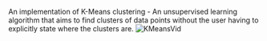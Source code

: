 An implementation of K-Means clustering - An unsupervised learning algorithm that aims to find clusters of data points without the user having to explicitly state where the clusters are.
![KMeansVid](https://user-images.githubusercontent.com/90630353/137963588-3aee2ed6-eb72-4b92-b685-2ceedc0daf32.gif)
